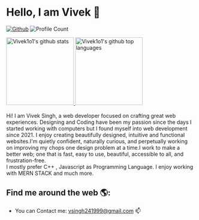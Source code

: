 # Hello, I am Vivek 👋
[![Github](https://img.shields.io/github/followers/Vivek1o1?label=Follow&style=social)](https://github.com/Vivek1o1)
![Profile Count](https://komarev.com/ghpvc/?username=Vivek1o1) 


<a href="https://github.com/Vivek1o1">
  <img height="180em" src="https://github-readme-stats.vercel.app/api?username=Vivek1o1&show_icons=true&theme=merko&count_private=true" alt="Vivek1o1's github stats" />
  <img height="180em" src="https://github-readme-stats.vercel.app/api/top-langs/?username=Vivek1o1&theme=merko&layout=compact" alt="Vivek1o1's github top languages" />
</a>
<br/>
<br/>
Hi! I am Vivek Singh, a web developer focused on crafting great web experiences. Designing and Coding have been my passion since the days I started working with computers but I found myself into web development since 2021. I enjoy creating beautifully designed, intuitive and functional websites.I'm quietly confident, naturally curious, and perpetually working on improving my chops one design problem at a time.I work to make a better web; one that is fast, easy to use, beautiful, accessible to all, and frustration-free.
<br/>
I mostly prefer C++ , Javascript as Programming Language. 
I enjoy working with MERN STACK and much more.

## Find me around the web 🌎:
<!-- - Connect me on <a href="https://www.linkedin.com/in/md-hussain-baa178136/">LinkedIn</a> 💼 -->
- You can Contact me: vsingh241999@gmail.com 📫
